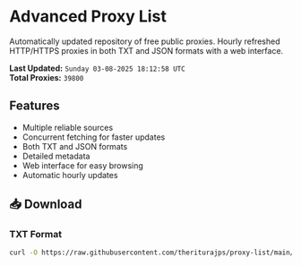 # Advanced Proxy List

Automatically updated repository of free public proxies. Hourly refreshed HTTP/HTTPS proxies in both TXT and JSON formats with a web interface.

**Last Updated:** `Sunday 03-08-2025 18:12:58 UTC`  
**Total Proxies:** `39800`

## Features
- Multiple reliable sources
- Concurrent fetching for faster updates
- Both TXT and JSON formats
- Detailed metadata
- Web interface for easy browsing
- Automatic hourly updates

## 📥 Download

### TXT Format
```bash
curl -O https://raw.githubusercontent.com/theriturajps/proxy-list/main/proxies.txt